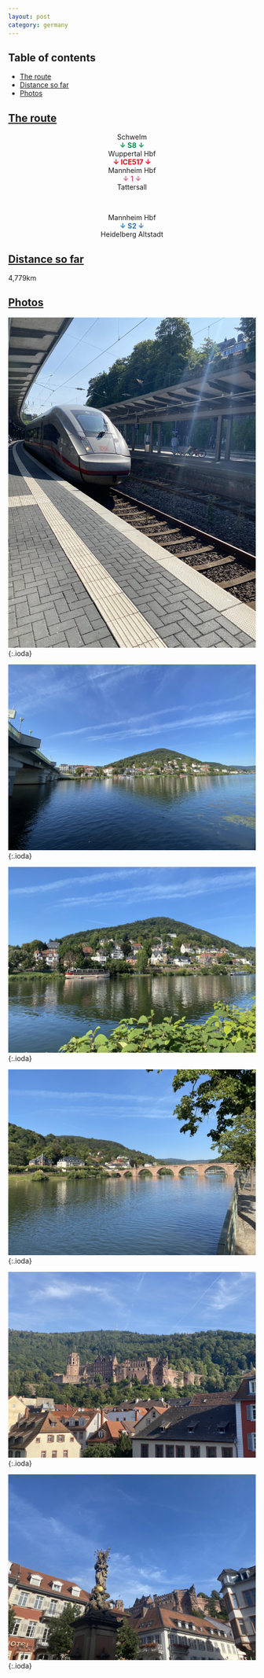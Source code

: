 ```yaml
---
layout: post
category: germany
---
```



## Table of contents
- [The route](#the-route)
- [Distance so far](#distance-so-far)
- [Photos](#photos)


## [The route](#the-route)

<center> Schwelm </center>

<center> <span style="color:#008c46 "> <b> ↓ S8 ↓ </b> </span> </center>

<center> Wuppertal Hbf </center>

<center> <span style="color:#ec0016 "> <b> ↓ ICE517 ↓ </b> </span> </center>

<center> Mannheim Hbf </center>

<center> <span style="color:#c95e8e "> <b> ↓ 1 ↓ </b> </span> </center>

<center> Tattersall </center>

<span> <br> </span>

<center> Mannheim Hbf </center>

<center> <span style="color:#2772b9 "> <b> ↓ S2 ↓ </b> </span> </center>

<center> Heidelberg Altstadt </center>

## [Distance so far](#distance-so-far)

4,779km

## [Photos](#photos)

![theme logo](pictures/491-min.JPG){:.ioda}

![theme logo](pictures/492-min.JPG){:.ioda}

![theme logo](pictures/493-min.JPG){:.ioda}

![theme logo](pictures/494-min.JPG){:.ioda}

![theme logo](pictures/495-min.JPG){:.ioda}

![theme logo](pictures/496-min.JPG){:.ioda}












